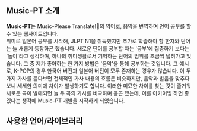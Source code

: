 ## Music-PT 소개

**Music-PT**는 Music-Please Translate!💽의 약어로, 음악을 번역하며 언어 공부를 할 수 있는 웹사이트입니다. <br/> 취미로 일본어 공부를 시작해, JLPT N1을 취득했지만 추가로 학습해야 할 한자와 단어는 늘 새롭게 등장하곤 했습니다. 새로운 단어를 공부할 때는 '공부'에 집중하기 보다는 '놀이'라고 생각하며, 하나의 취미생활로서 기억하는 단어의 범위를 조금씩 넓혀가고 있습니다. 그 중 제가 좋아하는 한 가지 방법은 '음악'을 통해 공부하는 것입니다. 그 예시로, K-POP의 경우 한국어 버전과 일본어 버전이 모두 존재하는 경우가 많습니다. 이 두가지 가사를 듣다보면 전체적인 가사 내용의 흐름은 비슷하지만, 음악과 발음을 맞추다보니 세세한 의미에 차이가 발생하기도 합니다. 이러한 미묘한 차이를 찾는 것이 즐거워 새로운 곡이 발매되면 늘 두 곡의 가사를 비교하며 듣곤 했는데, 이를 아카이빙 하면 좋겠다는 생각에 Music-PT 개발을 시작하게 되었습니다.

## 사용한 언어/라이브러리
